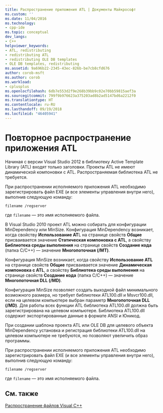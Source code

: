 ```yaml
---
title: Распространение приложения ATL | Документы Майкрософт
ms.custom: ''
ms.date: 11/04/2016
ms.technology:
- cpp-ide
ms.topic: conceptual
dev_langs:
- C++
helpviewer_keywords:
- ATL, redistributing
- redistributing ATL
- redistributing OLE DB templates
- OLE DB templates, redistributing
ms.assetid: 9a696b22-2345-43ec-826b-be7cb8cfd676
author: corob-msft
ms.author: corob
ms.workload:
- cplusplus
ms.openlocfilehash: 6db7e553d2f9e268b39bb9c02e70bb59815aef3a
ms.sourcegitcommit: 799f9b976623a375203ad8b2ad5147bd6a2212f0
ms.translationtype: HT
ms.contentlocale: ru-RU
ms.lasthandoff: 09/19/2018
ms.locfileid: "46405941"
---
```

# <a name="redistributing-an-atl-application"></a>Повторное распространение приложения ATL

Начиная с версии Visual Studio 2012 в библиотеку Active Template Library (ATL) входят только заголовки. Проекты ATL не имеют динамической компоновки с ATL. Распространяемая библиотека ATL не требуется.

При распространении исполняемого приложения ATL необходимо зарегистрировать файл EXE (и все элементы управления внутри него), выполнив следующую команду:

```
filename /regserver
```

где `filename` — это имя исполняемого файла.

В Visual Studio 2010 проект ATL можно собирать для конфигурации MinDependency или MinSize. Конфигурация MinDependency возникает, когда свойству **Использование AT**L на странице свойств **Общие** присваивается значение **Статическая компоновка с ATL**, а свойству **Библиотека среды выполнения** на странице свойств **Создание кода** (папка C/C++) — значение **Многопоточная (/MT)**.

Конфигурация MinSize возникает, когда свойству **Использование ATL** на странице свойств **Общие** присваивается значение **Динамическая компоновка с ATL**, а свойству **Библиотека среды выполнения** на странице свойств **Создание кода** (папка C/C++) — значение **Многопоточная DLL (/MD)**.

Конфигурация MinSize позволяет создать выходной файл минимального возможного размера, но требует библиотеки ATL100.dll и Msvcr100.dll, если на целевом компьютере выбран параметр **Многопоточная DLL (/MD)**. Для работы всех функции ATL библиотека ATL100.dll должна быть зарегистрирована на целевом компьютере. Библиотека ATL100.dll содержит экспортированные данные в формате ANSI и Юникод.

При создании шаблона проекта ATL или OLE DB для целевого объекта MinDependency установка и регистрация библиотеки ATL100.dll на целевом компьютере не требуются, но позволяют увеличить образ программы.

При распространении исполняемого приложения ATL необходимо зарегистрировать файл EXE (и все элементы управления внутри него), выполнив следующую команду:

```
filename /regserver
```

где `filename` — это имя исполняемого файла.

## <a name="see-also"></a>См. также

[Распространение файлов Visual C++](../ide/redistributing-visual-cpp-files.md)